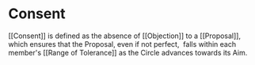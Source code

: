# Consent

[[Consent]] is defined as the absence of [[Objection]] to a [[Proposal]], which ensures that the Proposal, even if not perfect,  falls within each member's [[Range of Tolerance]] as the Circle advances towards its Aim.

